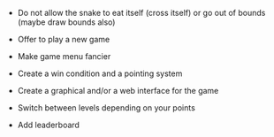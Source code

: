 - Do not allow the snake to eat itself (cross itself) or go out of bounds (maybe draw bounds also)

- Offer to play a new game
- Make game menu fancier

- Create a win condition and a pointing system
- Create a graphical and/or a web interface for the game
- Switch between levels depending on your points
- Add leaderboard 
